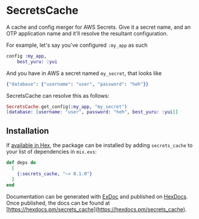 # SecretsCache

A cache and config merger for AWS Secrets. Give it a secret name, and an OTP application
name and it'll resolve the resultant configuration.

For example, let's say you've configured `:my_app` as such

```elixir
config :my_app,
    best_yuru: :yui
```

And you have in AWS a secret named `my_secret`, that looks like
```elixir
{"database": {"username": "user", "password": "heh"}}
```

SecretsCache can resolve this as follows:

```elixir
SecretsCache.get_config(:my_app, "my_secret")
[database: [username: "user", password: "heh", best_yuru: :yui]]
```

## Installation

If [available in Hex](https://hex.pm/docs/publish), the package can be installed
by adding `secrets_cache` to your list of dependencies in `mix.exs`:

```elixir
def deps do
  [
    {:secrets_cache, "~> 0.1.0"}
  ]
end
```

Documentation can be generated with [ExDoc](https://github.com/elixir-lang/ex_doc)
and published on [HexDocs](https://hexdocs.pm). Once published, the docs can
be found at [https://hexdocs.pm/secrets_cache](https://hexdocs.pm/secrets_cache).

